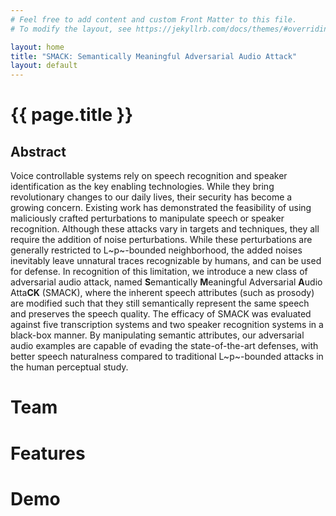 ```yaml
---
# Feel free to add content and custom Front Matter to this file.
# To modify the layout, see https://jekyllrb.com/docs/themes/#overriding-theme-defaults

layout: home
title: "SMACK: Semantically Meaningful Adversarial Audio Attack"
layout: default
---
```


# {{ page.title }}
## Abstract
Voice controllable systems rely on speech recognition and speaker identification as the key enabling technologies. While they bring revolutionary changes to our daily lives, their security has become a growing concern. Existing work has demonstrated the feasibility of using maliciously crafted perturbations to manipulate speech or speaker recognition. Although these attacks vary in targets and techniques, they all require the addition of noise perturbations. While these perturbations are generally restricted to L~p~-bounded neighborhood, the added noises inevitably leave unnatural traces recognizable by humans, and can be used for defense. In recognition of this limitation, we introduce a new class of adversarial audio attack, named **S**emantically **M**eaningful Adversarial **A**udio Atta**CK** (SMACK), where the inherent speech attributes (such as prosody) are modified such that they still semantically represent the same speech and preserves the speech quality. The efficacy of SMACK was evaluated against five transcription systems and two speaker recognition systems in a black-box manner. By manipulating semantic attributes, our adversarial audio examples are capable of evading the state-of-the-art defenses, with better speech naturalness compared to traditional L~p~-bounded attacks in the human perceptual study.

# Team

# Features

# Demo

